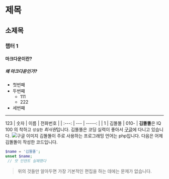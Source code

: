 # 제목
 ## 소제목
 ### 챕터 1
 #### 마크다운이란?
 ##### 왜 마크다운인가?
 * 첫번째
* 두번째
  * 111
  * 222
* 세번째
 ---
 123
 | 숫자 | 이름 | 전화번호 |
| :---: | --- | -----: |
| 1 | 김똘똘 | 010- |
 **김똘똘**은 IQ 100 의 착하고 `성실한` *회사원*입니다.
 김똘똘은 코딩 실력이 좋아서 [구글](http://www.google.com)에 다니고 있습니다.
 ![구글 이미지](https://www.google.co.kr/images/branding/googlelogo/1x/googlelogo_color_272x92dp.png)
 김똘똘이 주로 사용하는 프로그래밍 언어는 php입니다.
 다음은 어제 김똘똘이 작성한 코드입니다.
 ```php
$name = '김똘똘';
unset $name;
  // 앗 인덴트 실패했다
```
 >위의 것들만 알아두면 가장 기본적인 편집을 하는 데에는 문제가 없습니다.
